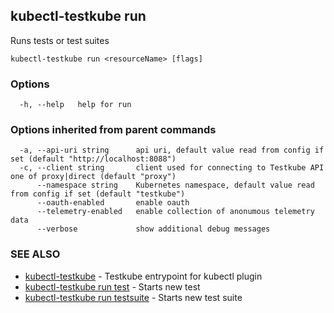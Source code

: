 ## kubectl-testkube run

Runs tests or test suites

```
kubectl-testkube run <resourceName> [flags]
```

### Options

```
  -h, --help   help for run
```

### Options inherited from parent commands

```
  -a, --api-uri string      api uri, default value read from config if set (default "http://localhost:8088")
  -c, --client string       client used for connecting to Testkube API one of proxy|direct (default "proxy")
      --namespace string    Kubernetes namespace, default value read from config if set (default "testkube")
      --oauth-enabled       enable oauth
      --telemetry-enabled   enable collection of anonumous telemetry data
      --verbose             show additional debug messages
```

### SEE ALSO

* [kubectl-testkube](kubectl-testkube.md)	 - Testkube entrypoint for kubectl plugin
* [kubectl-testkube run test](kubectl-testkube_run_test.md)	 - Starts new test
* [kubectl-testkube run testsuite](kubectl-testkube_run_testsuite.md)	 - Starts new test suite

